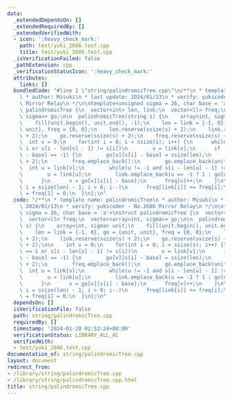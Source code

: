 ```yaml
---
data:
  _extendedDependsOn: []
  _extendedRequiredBy: []
  _extendedVerifiedWith:
  - icon: ':heavy_check_mark:'
    path: test/yuki_2606.test.cpp
    title: test/yuki_2606.test.cpp
  _isVerificationFailed: false
  _pathExtension: cpp
  _verificationStatusIcon: ':heavy_check_mark:'
  attributes:
    links: []
  bundledCode: "#line 1 \"string/palindromicTree.cpp\"\n/**\n * template name: palindromicTree\n\
    \ * author: Misuki\n * last update: 2024/01/13\n * verify: yukicoder - No.2606\
    \ Mirror Relay\n */\n\ntemplate<unsigned sigma = 26, char base = 'a'>\nstruct\
    \ palindromicTree {\n  vector<int> len, link;\n  vector<ll> freq;\n  vector<array<int,\
    \ sigma>> go;\n\n  palindromicTree(string s) {\n    array<int, sigma> unit;\n\
    \    fill(unit.begin(), unit.end(), -1);\n    len = link = {-1, 0}, go = {unit,\
    \ unit}, freq = {0, 0};\n    len.reserve(ssize(s) + 2);\n    link.reserve(ssize(s)\
    \ + 2);\n    go.reserve(ssize(s) + 2);\n    freq.reserve(ssize(s) + 2);\n\n  \
    \  int v = 0;\n    for(int i = 0; i < ssize(s); i++) {\n      while(len[v] ==\
    \ i or s[i - len[v] - 1] != s[i])\n        v = link[v];\n      if (go[v][s[i]\
    \ - base] == -1) {\n        go[v][s[i] - base] = ssize(len);\n        len.emplace_back(len[v]\
    \ + 2);\n        freq.emplace_back();\n        go.emplace_back(unit);\n      \
    \  int u = link[v];\n        while(u != -1 and s[i - len[u] - 1] != s[i])\n  \
    \        u = link[u];\n        link.emplace_back(u == -1 ? 1 : go[u][s[i] - base]);\n\
    \      }\n      v = go[v][s[i] - base];\n      freq[v]++;\n    }\n\n    for(int\
    \ i = ssize(len) - 1; i > 0; i--)\n      freq[link[i]] += freq[i];\n    freq[0]\
    \ = freq[1] = 0;\n  }\n};\n"
  code: "/**\n * template name: palindromicTree\n * author: Misuki\n * last update:\
    \ 2024/01/13\n * verify: yukicoder - No.2606 Mirror Relay\n */\n\ntemplate<unsigned\
    \ sigma = 26, char base = 'a'>\nstruct palindromicTree {\n  vector<int> len, link;\n\
    \  vector<ll> freq;\n  vector<array<int, sigma>> go;\n\n  palindromicTree(string\
    \ s) {\n    array<int, sigma> unit;\n    fill(unit.begin(), unit.end(), -1);\n\
    \    len = link = {-1, 0}, go = {unit, unit}, freq = {0, 0};\n    len.reserve(ssize(s)\
    \ + 2);\n    link.reserve(ssize(s) + 2);\n    go.reserve(ssize(s) + 2);\n    freq.reserve(ssize(s)\
    \ + 2);\n\n    int v = 0;\n    for(int i = 0; i < ssize(s); i++) {\n      while(len[v]\
    \ == i or s[i - len[v] - 1] != s[i])\n        v = link[v];\n      if (go[v][s[i]\
    \ - base] == -1) {\n        go[v][s[i] - base] = ssize(len);\n        len.emplace_back(len[v]\
    \ + 2);\n        freq.emplace_back();\n        go.emplace_back(unit);\n      \
    \  int u = link[v];\n        while(u != -1 and s[i - len[u] - 1] != s[i])\n  \
    \        u = link[u];\n        link.emplace_back(u == -1 ? 1 : go[u][s[i] - base]);\n\
    \      }\n      v = go[v][s[i] - base];\n      freq[v]++;\n    }\n\n    for(int\
    \ i = ssize(len) - 1; i > 0; i--)\n      freq[link[i]] += freq[i];\n    freq[0]\
    \ = freq[1] = 0;\n  }\n};\n"
  dependsOn: []
  isVerificationFile: false
  path: string/palindromicTree.cpp
  requiredBy: []
  timestamp: '2024-01-20 02:52:24+08:00'
  verificationStatus: LIBRARY_ALL_AC
  verifiedWith:
  - test/yuki_2606.test.cpp
documentation_of: string/palindromicTree.cpp
layout: document
redirect_from:
- /library/string/palindromicTree.cpp
- /library/string/palindromicTree.cpp.html
title: string/palindromicTree.cpp
---
```

